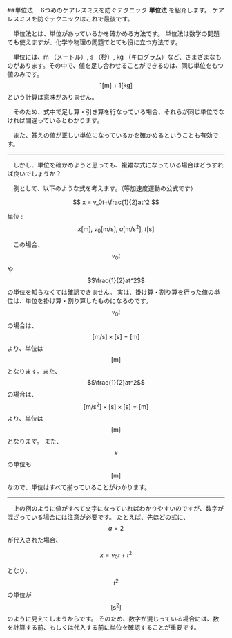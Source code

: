 ##単位法
　6つめのケアレスミスを防ぐテクニック **単位法** を紹介します。
ケアレスミスを防ぐテクニックはこれで最後です。

　単位法とは、単位があっているかを確かめる方法です。
単位法は数学の問題でも使えますが、化学や物理の問題でとても役に立つ方法です。

　単位には、m （メートル）, s （秒）, kg （キログラム）など、さまざまなものがあります。その中で、値を足し合わせることができるのは、同じ単位をもつ値のみです。$$1[\mathrm{m}] + 1[\mathrm{kg}] $$ という計算は意味がありません。

　そのため、式中で足し算・引き算を行なっている場合、それらが同じ単位でなければ間違っているとわかります。

　また、答えの値が正しい単位になっているかを確かめるということも有効です。

***

　しかし、単位を確かめようと思っても、複雑な式になっている場合はどうすれば良いでしょうか？

　例として、以下のような式を考えます。（等加速度運動の公式です）


$$
x = v_0t+\frac{1}{2}at^2
$$

単位 :　$$x [\mathrm{m}],\ v_0 [\mathrm{m/s}],\ a [\mathrm{m/s^2}],\ t [\mathrm{s}]$$

　この場合、$$v_0t$$ や $$\frac{1}{2}at^2$$ の単位を知らなくては確認できません。
実は、掛け算・割り算を行った値の単位は、単位を掛け算・割り算したものになるのです。 $$v_0t$$ の場合は、
$$
[\mathrm{m/s}] \times [\mathrm{s}] = [\mathrm{m}]
$$
より、単位は$$[\mathrm{m}]$$となります。また、$$\frac{1}{2}at^2$$ の場合は、
$$
[\mathrm{m/s^2}] \times [\mathrm{s}] \times [\mathrm{s}] = [\mathrm{m}]
$$
より、単位は$$[\mathrm{m}]$$となります。
また、$$x$$ の単位も $$[\mathrm{m}]$$ なので、単位はすべて揃っていることがわかります。

***

　上の例のように値がすべて文字になっていればわかりやすいのですが、数字が混ざっている場合には注意が必要です。
たとえば、先ほどの式に、 $$a=2$$ が代入された場合、

$$
x = v_0t+t^2
$$

となり、 $$t^2$$ の単位が $$[\mathrm{s^2}]$$ のように見えてしまうからです。
そのため、数字が混じっている場合には、数を計算する前、もしくは代入する前に単位を確認することが重要です。
